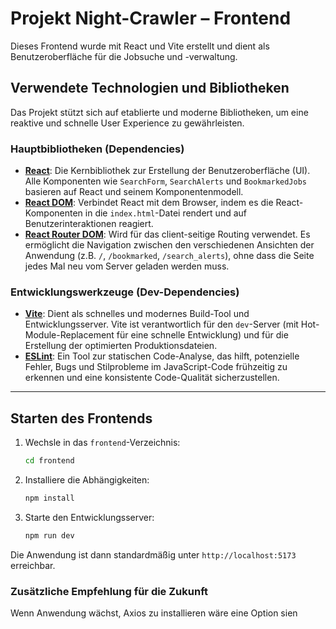 # Projekt Night-Crawler – Frontend

Dieses Frontend wurde mit React und Vite erstellt und dient als Benutzeroberfläche für die Jobsuche und -verwaltung.

## Verwendete Technologien und Bibliotheken

Das Projekt stützt sich auf etablierte und moderne Bibliotheken, um eine reaktive und schnelle User Experience zu gewährleisten.

### Hauptbibliotheken (Dependencies)

*   **[React](https://react.dev/)**: Die Kernbibliothek zur Erstellung der Benutzeroberfläche (UI). Alle Komponenten wie `SearchForm`, `SearchAlerts` und `BookmarkedJobs` basieren auf React und seinem Komponentenmodell.
*   **[React DOM](https://react.dev/reference/react-dom)**: Verbindet React mit dem Browser, indem es die React-Komponenten in die `index.html`-Datei rendert und auf Benutzerinteraktionen reagiert.
*   **[React Router DOM](https://reactrouter.com/)**: Wird für das client-seitige Routing verwendet. Es ermöglicht die Navigation zwischen den verschiedenen Ansichten der Anwendung (z.B. `/`, `/bookmarked`, `/search_alerts`), ohne dass die Seite jedes Mal neu vom Server geladen werden muss.

### Entwicklungswerkzeuge (Dev-Dependencies)

*   **[Vite](https://vitejs.dev/)**: Dient als schnelles und modernes Build-Tool und Entwicklungsserver. Vite ist verantwortlich für den `dev`-Server (mit Hot-Module-Replacement für eine schnelle Entwicklung) und für die Erstellung der optimierten Produktionsdateien.
*   **[ESLint](https://eslint.org/)**: Ein Tool zur statischen Code-Analyse, das hilft, potenzielle Fehler, Bugs und Stilprobleme im JavaScript-Code frühzeitig zu erkennen und eine konsistente Code-Qualität sicherzustellen.

---

## Starten des Frontends

1.  Wechsle in das `frontend`-Verzeichnis:
    ```bash
    cd frontend
    ```

2.  Installiere die Abhängigkeiten:
    ```bash
    npm install
    ```

3.  Starte den Entwicklungsserver:
    ```bash
    npm run dev
    ```

Die Anwendung ist dann standardmäßig unter `http://localhost:5173` erreichbar.

### Zusätzliche Empfehlung für die Zukunft
Wenn Anwendung wächst, Axios zu installieren wäre eine Option sien